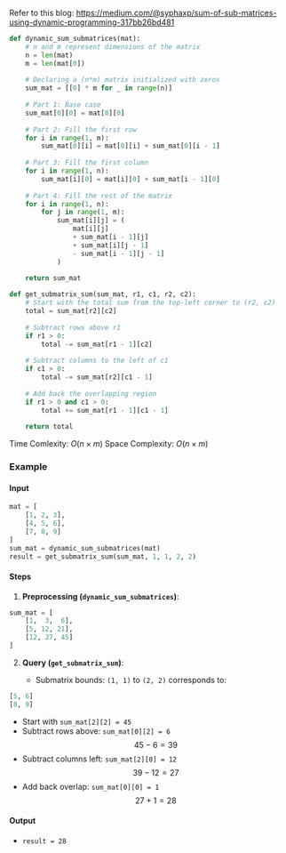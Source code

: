 Refer to this blog: https://medium.com/@syphaxp/sum-of-sub-matrices-using-dynamic-programming-317bb26bd481

```python
def dynamic_sum_submatrices(mat):
    # n and m represent dimensions of the matrix
    n = len(mat)
    m = len(mat[0])
    
    # Declaring a (n*m) matrix initialized with zeros
    sum_mat = [[0] * m for _ in range(n)]
    
    # Part 1: Base case
    sum_mat[0][0] = mat[0][0]
    
    # Part 2: Fill the first row
    for i in range(1, m):
        sum_mat[0][i] = mat[0][i] + sum_mat[0][i - 1]
    
    # Part 3: Fill the first column
    for i in range(1, n):
        sum_mat[i][0] = mat[i][0] + sum_mat[i - 1][0]
    
    # Part 4: Fill the rest of the matrix
    for i in range(1, n):
        for j in range(1, m):
            sum_mat[i][j] = (
                mat[i][j]
                + sum_mat[i - 1][j]
                + sum_mat[i][j - 1]
                - sum_mat[i - 1][j - 1]
            )
    
    return sum_mat

def get_submatrix_sum(sum_mat, r1, c1, r2, c2):
    # Start with the total sum from the top-left corner to (r2, c2)
    total = sum_mat[r2][c2]
    
    # Subtract rows above r1
    if r1 > 0:
        total -= sum_mat[r1 - 1][c2]
    
    # Subtract columns to the left of c1
    if c1 > 0:
        total -= sum_mat[r2][c1 - 1]
    
    # Add back the overlapping region
    if r1 > 0 and c1 > 0:
        total += sum_mat[r1 - 1][c1 - 1]
    
    return total
```
Time Comlexity: $O(n \times m)$
Space Complexity: $O(n \times m)$


### **Example**

#### Input
```python
mat = [
    [1, 2, 3],
    [4, 5, 6],
    [7, 8, 9]
]
sum_mat = dynamic_sum_submatrices(mat)
result = get_submatrix_sum(sum_mat, 1, 1, 2, 2)
```

#### Steps

1.  **Preprocessing (`dynamic_sum_submatrices`)**:
```python
sum_mat = [
    [1,  3,  6],
    [5, 12, 21],
    [12, 27, 45]
]
```
2. **Query (`get_submatrix_sum`)**:

   - Submatrix bounds: `(1, 1)` to `(2, 2)` corresponds to:
```python
[5, 6]
[8, 9]
```

-   Start with `sum_mat[2][2] = 45`
-   Subtract rows above: `sum_mat[0][2] = 6` 
   $$45 - 6 = 39$$
   -   Subtract columns left: `sum_mat[2][0] = 12` 
   $$39 − 12 = 27$$
   -   Add back overlap: `sum_mat[0][0] = 1` 
   $$27 + 1 = 28$$

#### Output

-   `result = 28`
